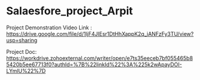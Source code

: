 # Salaesfore_project_Arpit

Project Demonstration Video Link :
https://drive.google.com/file/d/1ljF4JIEsr1DtHhXappK2q_iANFzFy3TU/view?usp=sharing

Project Doc:
https://workdrive.zohoexternal.com/writer/open/e7ts35eeceb7bf055465b85420b5ee67713f0?authId=%7B%22linkId%22%3A%225k2wApayDOI-LYmlU%22%7D
